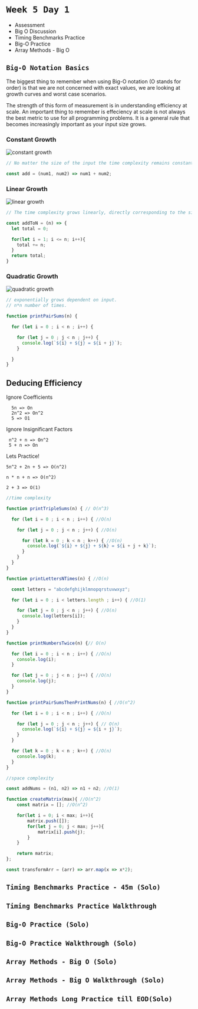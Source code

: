# `Week 5 Day 1`

- Assessment
- Big O Discussion
- Timing Benchmarks Practice
- Big-O Practice
- Array Methods - Big O


## `Big-O Notation Basics`

The biggest thing to remember when using Big-O notation (O stands for order) is that
we are not concerned with exact values, we are looking at growth curves and
worst case scenarios.

The strength of this form of measurement is in understanding efficiency at scale. An important thing to remember is effeciency at scale is not always the best metric to use for all programming problems. It is a general rule that becomes increasingly important as your input size grows.

### Constant Growth

![constant growth](./images/constant_growth.jpg)

```js
// No matter the size of the input the time complexity remains constant.

const add = (num1, num2) => num1 + num2;
```

### Linear Growth

![linear growth](./images/linear_growth.jpg)

```js
// The time complexity grows linearly, directly corresponding to the size of the input.

const addToN = (n) => {
  let total = 0;

  for(let i = 1; i <= n; i++){
    total += n;
  }
  return total;
}
```

### Quadratic Growth

![quadratic growth](./images/quadratic_growth.jpg)

```js
// exponentially grows dependent on input.
// n*n number of times.

function printPairSums(n) {

  for (let i = 0 ; i < n ; i++) {

    for (let j = 0 ; j < n ; j++) {
      console.log(`${i} + ${j} = ${i + j}`);
    }

  }
}
```

## Deducing Efficiency

Ignore Coefficients

```
  5n => On
  2n^2 => On^2
  5 => O1
```

Ignore Insignificant Factors

```
 n^2 + n => On^2
 5 + n => On
```

Lets Practice!
```
5n^2 + 2n + 5 => O(n^2)

n * n + n => O(n^2)

2 + 3 => O(1)
```


```js
//time complexity

function printTripleSums(n) { // O(n^3)

  for (let i = 0 ; i < n ; i++) { //O(n)

    for (let j = 0 ; j < n ; j++) { //O(n)

      for (let k = 0 ; k < n ; k++) { //O(n)
        console.log(`${i} + ${j} + ${k} = ${i + j + k}`);
      }
    }
  }
}

function printLettersNTimes(n) { //O(n)

  const letters = "abcdefghijklmnopqrstuvwxyz";

  for (let i = 0 ; i < letters.length ; i++) { //O(1)

    for (let j = 0 ; j < n ; j++) { //O(n)
      console.log(letters[i]);
    }
  }
}

function printNumbersTwice(n) {// O(n)

  for (let i = 0 ; i < n ; i++) { //O(n)
    console.log(i);
  }

  for (let j = 0 ; j < n ; j++) { //O(n)
    console.log(j);
  }
}

function printPairSumsThenPrintNums(n) { //O(n^2)

  for (let i = 0 ; i < n ; i++) { //O(n)

    for (let j = 0 ; j < n ; j++) { // O(n)
      console.log(`${i} + ${j} = ${i + j}`);
    }
  }

  for (let k = 0 ; k < n ; k++) { //O(n)
    console.log(k);
  }
}
```

```js
//space complexity

const addNums = (n1, n2) => n1 + n2; //O(1)

function createMatrix(max){ //O(n^2)
    const matrix = []; //O(n^2)

    for(let i = 0; i < max; i++){
        matrix.push([]);
        for(let j = 0; j < max; j++){
            matrix[i].push(j);
        }
    }

    return matrix;
};

const transformArr = (arr) => arr.map(x => x*2);
```

## `Timing Benchmarks Practice - 45m (Solo)`

## `Timing Benchmarks Practice Walkthrough`

## `Big-O Practice (Solo)`

## `Big-O Practice Walkthrough (Solo)`

## `Array Methods - Big O (Solo)`
## `Array Methods - Big O Walkthrough (Solo)`

## `Array Methods Long Practice till EOD(Solo)`
